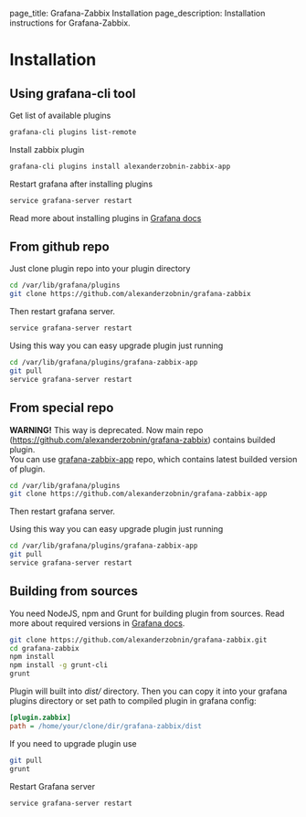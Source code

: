 page_title: Grafana-Zabbix Installation
page_description: Installation instructions for Grafana-Zabbix.

# Installation

## Using grafana-cli tool
Get list of available plugins

```sh
grafana-cli plugins list-remote
```

Install zabbix plugin

```sh
grafana-cli plugins install alexanderzobnin-zabbix-app
```

Restart grafana after installing plugins 
```sh
service grafana-server restart
```

Read more about installing plugins in [Grafana docs](http://docs.grafana.org/plugins/installation/)

## From github repo
Just clone plugin repo into your plugin directory
```sh
cd /var/lib/grafana/plugins
git clone https://github.com/alexanderzobnin/grafana-zabbix
```

Then restart grafana server.
```sh
service grafana-server restart
```

Using this way you can easy upgrade plugin just running
```sh
cd /var/lib/grafana/plugins/grafana-zabbix-app
git pull
service grafana-server restart
```

## From special repo
**WARNING!** This way is deprecated. Now main repo (https://github.com/alexanderzobnin/grafana-zabbix) contains builded plugin.  
You can use [grafana-zabbix-app](https://github.com/alexanderzobnin/grafana-zabbix-app) repo,
which contains latest builded version of plugin.

```sh
cd /var/lib/grafana/plugins
git clone https://github.com/alexanderzobnin/grafana-zabbix-app
```

Then restart grafana server.

Using this way you can easy upgrade plugin just running
```sh
cd /var/lib/grafana/plugins/grafana-zabbix-app
git pull
service grafana-server restart
```

## Building from sources
You need NodeJS, npm and Grunt for building plugin from sources. Read more about required versions
in [Grafana docs](http://docs.grafana.org/project/building_from_source/).

```sh
git clone https://github.com/alexanderzobnin/grafana-zabbix.git
cd grafana-zabbix
npm install
npm install -g grunt-cli
grunt
```

Plugin will built into *dist/* directory. Then you can copy it into your grafana plugins directory
or set path to compiled plugin in grafana config:

```ini
[plugin.zabbix]
path = /home/your/clone/dir/grafana-zabbix/dist
```

If you need to upgrade plugin use

```sh
git pull
grunt
```

Restart Grafana server

```sh
service grafana-server restart
```

